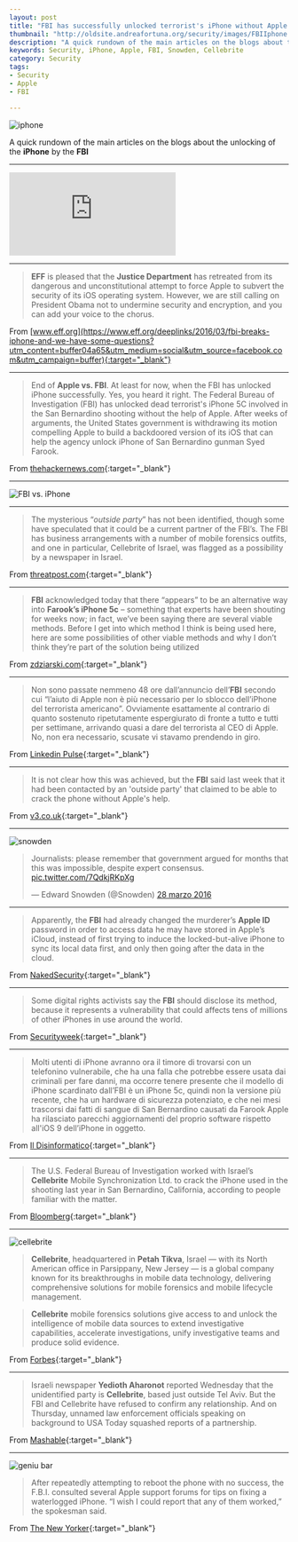 ```yaml
---
layout: post
title: "FBI has successfully unlocked terrorist's iPhone without Apple's help? Let's assessing the situation."
thumbnail: "http://oldsite.andreafortuna.org/security/images/FBIIphone.jpg"
description: "A quick rundown of the main articles on the blogs about the unlocking of the iPhone by the FBI (constantly updated)"
keywords: Security, iPhone, Apple, FBI, Snowden, Cellebrite
category: Security
tags: 
- Security
- Apple
- FBI

---
```


![iphone](http://oldsite.andreafortuna.org/security/images/FBIIphone.jpg)

A quick rundown of the main articles on the blogs about the unlocking of the **iPhone** by the **FBI**

<hr/>

<div class="video-container">
<iframe class="pdf" webkitallowfullscreen="" mozallowfullscreen="" allowfullscreen="" frameborder="no" src="https://www.eff.org/sites/all/libraries/pdf.js/web/viewer.html?file=https%3A%2F%2Fwww.eff.org%2Ffiles%2F2016%2F03%2F28%2F209_govts_status_report_3.28.16.pdf" data-src="https://www.eff.org/files/2016/03/28/209_govts_status_report_3.28.16.pdf">https://www.eff.org/files/2016/03/28/209_govts_status_report_3.28.16.pdf</iframe>
</div>

<hr/>

>**EFF** is pleased that the **Justice Department** has retreated from its dangerous and unconstitutional attempt to force Apple to subvert the security of its iOS operating system. However, we are still calling on President Obama not to undermine security and encryption, and you can add your voice to the chorus.

From [www.eff.org](https://www.eff.org/deeplinks/2016/03/fbi-breaks-iphone-and-we-have-some-questions?utm_content=buffer04a65&utm_medium=social&utm_source=facebook.com&utm_campaign=buffer){:target="_blank"}

<hr/>

>End of **Apple vs. FBI**. At least for now, when the FBI has unlocked iPhone successfully. Yes, you heard it right. The Federal Bureau of Investigation (FBI) has unlocked dead terrorist's iPhone 5C involved in the San Bernardino shooting without the help of Apple. After weeks of arguments, the United States government is withdrawing its motion compelling Apple to build a backdoored version of its iOS that can help the agency unlock iPhone of San Bernardino gunman Syed Farook.

From [thehackernews.com](http://thehackernews.com/2016/03/fbi-iphone-unlock_28.html){:target="_blank"}

<hr/>

![FBI vs. iPhone](http://media.townhall.com/Townhall/Car/b/sk032916dAPR20160329084520.jpg)

<hr/>

>The mysterious “*outside party*” has not been identified, though some have speculated that it could be a current partner of the FBI’s. The FBI has business arrangements with a number of mobile forensics outfits, and one in particular, Cellebrite of Israel, was flagged as a possibility by a newspaper in Israel.

From [threatpost.com](http://threatpost.com/fbi-breaks-into-terrorists-encrypted-iphone/117043/){:target="_blank"}

<hr/>

>**FBI** acknowledged today that there “appears” to be an alternative way into **Farook’s iPhone 5c** – something that experts have been shouting for weeks now; in fact, we’ve been saying there are several viable methods. Before I get into which method I think is being used here, here are some possibilities of other viable methods and why I don’t think they’re part of the solution being utilized

From [zdziarski.com](http://www.zdziarski.com/blog/?p=5966){:target="_blank"}

<hr/>

>Non sono passate nemmeno 48 ore dall’annuncio dell’**FBI** secondo cui “l’aiuto di Apple non è più necessario per lo sblocco dell’iPhone del terrorista americano”. Ovviamente esattamente al contrario di quanto sostenuto ripetutamente espergiurato di fronte a tutto e tutti per settimane, arrivando quasi a dare del terrorista al CEO di Apple. No, non era necessario, scusate vi stavamo prendendo in giro.

From [Linkedin Pulse](https://www.linkedin.com/pulse/il-terrorismo-%C3%A8-tutta-colpa-della-crittografia-matteo-flora?trk=hb_ntf_MEGAPHONE_ARTICLE_POST){:target="_blank"}

<hr/>

>It is not clear how this was achieved, but the **FBI** said last week that it had been contacted by an 'outside party' that claimed to be able to crack the phone without Apple's help.

From [v3.co.uk](http://www.v3.co.uk/v3-uk/news/2452612/us-government-ends-apple-encryption-case-after-cracking-iphone){:target="_blank"}

<hr/>

![snowden](https://pbs.twimg.com/media/CeqzjOCWwAQAVuG.jpg)

<blockquote class="twitter-tweet" data-lang="it"><p lang="en" dir="ltr">Journalists: please remember that government argued for months that this was impossible, despite expert consensus. <a href="https://t.co/7QdkjRKpXg">pic.twitter.com/7QdkjRKpXg</a></p>&mdash; Edward Snowden (@Snowden) <a href="https://twitter.com/Snowden/status/714580910448971776">28 marzo 2016</a></blockquote>
<script async src="//platform.twitter.com/widgets.js" charset="utf-8"></script>

<hr/>

>Apparently, the **FBI** had already changed the murderer’s **Apple ID** password in order to access data he may have stored in Apple’s iCloud, instead of first trying to induce the locked-but-alive iPhone to sync its local data first, and only then going after the data in the cloud.

From [NakedSecurity](https://nakedsecurity.sophos.com/2016/03/29/fbi-cracks-that-iphone/){:target="_blank"}

<hr/>

>Some digital rights activists say the **FBI** should disclose its method, because it represents a vulnerability that could affects tens of millions of other iPhones in use around the world.

From [Securityweek](http://www.securityweek.com/apple-fbi-clash-ends-stalemate){:target="_blank"}

<hr/>

>Molti utenti di iPhone avranno ora il timore di trovarsi con un telefonino vulnerabile, che ha una falla che potrebbe essere usata dai criminali per fare danni, ma occorre tenere presente che il modello di iPhone scardinato dall’FBI è un iPhone 5c, quindi non la versione più recente, che ha un hardware di sicurezza potenziato, e che nei mesi trascorsi dai fatti di sangue di San Bernardino causati da Farook Apple ha rilasciato parecchi aggiornamenti del proprio software rispetto all'iOS 9 dell’iPhone in oggetto.

From [Il Disinformatico](http://attivissimo.blogspot.it/2016/03/lfbi-e-entrata-nelliphone-del.html){:target="_blank"}

<hr/>

>The U.S. Federal Bureau of Investigation worked with Israel’s **Cellebrite** Mobile Synchronization Ltd. to crack the iPhone used in the shooting last year in San Bernardino, California, according to people familiar with the matter.

From [Bloomberg](http://www.bloomberg.com/news/articles/2016-03-30/fbi-said-to-work-with-israel-s-cellebrite-to-crack-iphone){:target="_blank"}

<hr/>

![cellebrite](http://www.newtechsystem.it/images/cellebrite_logo.jpg?978)

>**Cellebrite**, headquartered in **Petah Tikva**, Israel — with its North American office in Parsippany, New Jersey — is a global company known for its breakthroughs in mobile data technology, delivering comprehensive solutions for mobile forensics and mobile lifecycle management.

>**Cellebrite** mobile forensics solutions give access to and unlock the intelligence of mobile data sources to extend investigative capabilities, accelerate investigations, unify investigative teams and produce solid evidence.

From [Forbes](http://www.forbes.com/sites/stevemorgan/2016/03/30/john-mcafee-fbi-knew-all-along-they-could-unlock-an-iphone-with-cellebrites-ufed-touch/#2fe8e2212608){:target="_blank"}

<hr>

>Israeli newspaper **Yedioth Aharonot** reported Wednesday that the unidentified party is **Cellebrite**, based just outside Tel Aviv. But the FBI and Cellebrite have refused to confirm any relationship. And on Thursday, unnamed law enforcement officials speaking on background to USA Today squashed reports of a partnership.

From [Mashable](http://mashable.com/2016/03/25/fbi-iphone-cellebrite/#w4.GGGN1t5qC){:target="_blank"}

<hr/>

![geniu bar](http://www.newyorker.com/wp-content/uploads/2016/03/03-22-16-fbi-genius-1000.jpg)

>After repeatedly attempting to reboot the phone with no success, the F.B.I. consulted several Apple support forums for tips on fixing a waterlogged iPhone. “I wish I could report that any of them worked,” the spokesman said.

From [The New Yorker](http://www.newyorker.com/humor/borowitz-report/unlocked-iphone-worthless-after-f-b-i-spills-glass-of-water-on-it){:target="_blank"}

